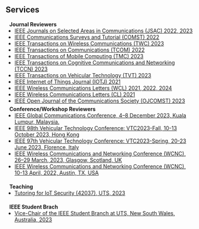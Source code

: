 ## Services

<h4 style="margin:0 10px 0;"> Journal Reviewers</h4>

<ul style="margin:0 0 5px;">
<li><a href="https://ieeexplore.ieee.org/xpl/RecentIssue.jsp?punumber=49"><autocolor>IEEE Journals on Selected Areas in Communications (JSAC) 2022, 2023</autocolor></a></li>
<li><a href="https://ieeexplore.ieee.org/xpl/RecentIssue.jsp?punumber=9739"><autocolor>IEEE Communications Surveys and Tutorial (COMST) 2022</autocolor></a></li>
<li><a href="https://ieeexplore.ieee.org/xpl/RecentIssue.jsp?punumber=7693"><autocolor>IEEE Transactions on Wireless Communications (TWC) 2023</autocolor></a></li>
<li><a href="https://www.comsoc.org/publications/journals/ieee-tcom"><autocolor>IEEE Transactions on Communications (TCOM) 2022</autocolor></a></li>
<li><a href="https://ieeexplore.ieee.org/xpl/RecentIssue.jsp?punumber=7755"><autocolor>IEEE Transactions of Mobile Computing (TMC) 2023</autocolor></a></li>
<li><a href="https://ieeexplore.ieee.org/xpl/RecentIssue.jsp?punumber=6687307"><autocolor>IEEE Transactions on Cognitive Communications and Networking (TCCN) 2023</autocolor></a></li>
<li><a href="https://ieeexplore.ieee.org/xpl/RecentIssue.jsp?punumber=25"><autocolor>IEEE Transactions on Vehicular Technology (TVT) 2023</autocolor></a></li>
<li><a href="https://ieee-iotj.org/"><autocolor>IEEE Internet of Things Journal (IOTJ) 2021 </autocolor></a></li>
  <li><a href="https://ieeexplore.ieee.org/xpl/RecentIssue.jsp?punumber=5962382"><autocolor>IEEE Wireless Communications Letters (WCL) 2021, 2022, 2024</autocolor></a></li>
  <li><a href="https://ieeexplore.ieee.org/xpl/RecentIssue.jsp?punumber=4234"><autocolor>IEEE Wireless Communications Letters (CL) 2021</autocolor></a></li>
  <li><a href="https://www.comsoc.org/publications/journals/ieee-ojcoms"><autocolor>IEEE Open Journal of the Communications Society (OJCOMST) 2023</autocolor></a></li>
</ul>

<h4 style="margin:0 10px 0;">Conference/Workshop Reviewers</h4>

<ul style="margin:0 0 20px;">
  <li><a href="https://icc2023.ieee-icc.org/program/workshops"><autocolor>IEEE Global Communications Conference, 4–8 December 2023, Kuala Lumpur, Malaysia. </autocolor></a></li>
  <li><a href="https://events.vtsociety.org/vtc2023-fall/"><autocolor>IEEE 98th Vehicular Technology Conference: VTC2023-Fall, 10-13 October 2023, Hong Kong</autocolor></a></li>
  <li><a href="https://events.vtsociety.org/vtc2023-spring/"><autocolor>IEEE 97th Vehicular Technology Conference: VTC2023-Spring, 20-23 June 2023, Florence, Italy</autocolor></a></li>
  <li><a href="https://wcnc2023.ieee-wcnc.org/"><autocolor>IEEE Wireless Communications and Networking Conference (WCNC), 26–29 March, 2023, Glasgow, Scotland, UK</autocolor></a></li>
  <li><a href="https://wcnc2022.ieee-wcnc.org/"><autocolor>IEEE Wireless Communications and Networking Conference (WCNC), 10-13 April, 2022, Austin, TX, USA</autocolor></a></li>
</ul>

<h4 style="margin:0 10px 0;">Teaching</h4>
<ul style="margin:0 0 20px;">
<li><a href="https://handbook.uts.edu.au/subjects/42037.html"><autocolor>Tutoring for IoT Security (42037), UTS, 2023</autocolor></a></li>
</ul>

<h4 style="margin:0 10px 0;">IEEE Student Brach</h4>
<ul style="margin:0 0 20px;">
<li><a href="https://ewh.ieee.org/sb/nsw/uts/about.html"><autocolor>Vice-Chair of the IEEE Student Branch at UTS, New South Wales, Australia, 2023 <a href="https://ewh.ieee.org/sb/nsw/uts/about.html"></a></autocolor></a></li>
</ul>